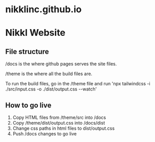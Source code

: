 # nikklinc.github.io

# Nikkl Website

## File structure

/docs is the where github pages serves the site files.

/theme is the where all the build files are.

To run the build files, go in the /theme file and run 'npx tailwindcss -i ./src/input.css -o ./dist/output.css --watch'

## How to go live

1. Copy HTML files from /theme/src into /docs
2. Copy /theme/dist/output.css into /docs/dist
3. Change css paths in html files to dist/output.css
3. Push /docs changes to go live